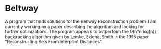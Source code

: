 # Beltway
A program that finds solutions for the Beltway Reconstruction problem. 
I am currently working on a paper describing the algorithm and looking for further optimizations. 
The program appears to outperform the O(n^n log(n)) backtracking algorithm given by Lemke, Skiena, Smith in 
the 1995 paper "Reconstructing Sets From Interplant Distances". 
